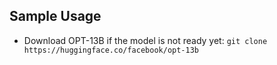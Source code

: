 ## Sample Usage
- Download OPT-13B if the model is not ready yet: `git clone https://huggingface.co/facebook/opt-13b`

<!-- TODO -->
